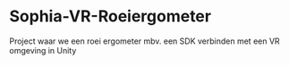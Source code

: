 # Sophia-VR-Roeiergometer
Project waar we een roei ergometer mbv. een SDK verbinden met een VR omgeving in Unity
